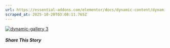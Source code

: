 ```yaml
---
url: https://essential-addons.com/elementor/docs/dynamic-content/dynamic-gallery/
scraped_at: 2025-10-20T03:08:11.765Z
---
```


[![dynamic-gallery 3](https://essential-addons.com/wp-content/uploads/2020/04/dynamic-gallery.svg)](https://essential-addons.com/wp-content/uploads/2020/04/dynamic-gallery.svg)

##### Share This Story